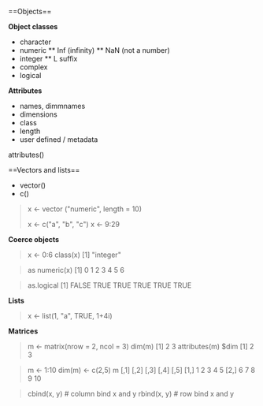==Objects==

**Object classes**

* character
* numeric
** Inf (infinity)
** NaN (not a number)
* integer
** L suffix
* complex
* logical

**Attributes**

* names, dimmnames
* dimensions
* class 
* length
* user defined / metadata

attributes()


==Vectors and lists==

* vector()
* c()

> x <- vector ("numeric", length = 10)
>
> x <- c("a", "b", "c")
> x <- 9:29
>

**Coerce objects**

> x <- 0:6
> class(x)
[1] "integer"

> as numeric(x)
[1] 0 1 2 3 4 5 6

> as.logical
[1] FALSE TRUE TRUE TRUE TRUE TRUE


**Lists**

> x <- list(1, "a", TRUE, 1+4i)

**Matrices**

> m <- matrix(nrow = 2, ncol = 3)
> dim(m)
[1] 2 3
> attributes(m)
$dim
[1] 2 3

> m <- 1:10
> dim(m) <- c(2,5)
> m
     [,1] [,2] [,3] [,4] [,5]
[1,]   1    2    3    4    5
[2,]   6    7    8    9   10

> cbind(x, y) # column bind x and y
> rbind(x, y) # row bind x and y


